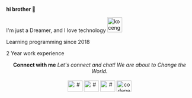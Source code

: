 
  <!-- **kurt69-dev** is a ✨ _special_ ✨ repository because its `README.md` (this file) appears on your GitHub profile. -->
  
  __hi brother 👋__
 
  I'm just a Dreamer, and I love technology <img src="https://camo.githubusercontent.com/63371d36886ee658f5a97401f393e1ab1684b2fd3de674b8f5efc7d410b2a3d0/68747470733a2f2f6d656469612e67697068792e636f6d2f6d656469612f57556c706c634d704f43456d5447427442572f67697068792e676966" alt="koceng" width="40" />
  
  Learning programming since 2018
  
  2 Year work experience
  
  <p align="center">
      <b>Connect with me</b>
      <i>Let's connect and chat! We are about to Change the World.</i><br /><br />
      <a href="mailto:amdev142@gmail.com" target="blank"><img align="center" src="https://cdn.jsdelivr.net/npm/simple-icons@3.0.1/icons/gmail.svg" alt="#" height="30" width="40" /></a>
      <a href="https://twitter.com/amdev142" target="blank"><img align="center" src="https://cdn.jsdelivr.net/npm/simple-icons@3.0.1/icons/twitter.svg" alt="#" height="30" width="40" /></a>
      <a href="https://www.linkedin.com/in/agung-maulana-1b63a1237/" target="blank"><img align="center" src="https://cdn.jsdelivr.net/npm/simple-icons@3.0.1/icons/linkedin.svg" alt="#" height="30" width="40" /></a>
      <a href="https://codepen.io/amdev142" target="blank"><img align="center" src="https://cdn.jsdelivr.net/npm/simple-icons@3.0.1/icons/codepen.svg" alt="codepen" height="30" width="40" /></a>
    </p>
